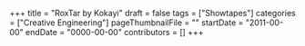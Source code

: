 +++
title = "RoxTar by Kokayi"
draft = false
tags = ["Showtapes"]
categories = ["Creative Engineering"]
pageThumbnailFile = ""
startDate = "2011-00-00"
endDate = "0000-00-00"
contributors = []
+++
